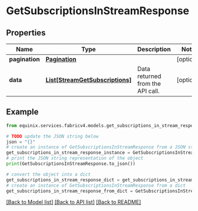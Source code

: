 # GetSubscriptionsInStreamResponse


## Properties

Name | Type | Description | Notes
------------ | ------------- | ------------- | -------------
**pagination** | [**Pagination**](Pagination.md) |  | [optional] 
**data** | [**List[StreamGetSubscriptions]**](StreamGetSubscriptions.md) | Data returned from the API call. | [optional] 

## Example

```python
from equinix.services.fabricv4.models.get_subscriptions_in_stream_response import GetSubscriptionsInStreamResponse

# TODO update the JSON string below
json = "{}"
# create an instance of GetSubscriptionsInStreamResponse from a JSON string
get_subscriptions_in_stream_response_instance = GetSubscriptionsInStreamResponse.from_json(json)
# print the JSON string representation of the object
print(GetSubscriptionsInStreamResponse.to_json())

# convert the object into a dict
get_subscriptions_in_stream_response_dict = get_subscriptions_in_stream_response_instance.to_dict()
# create an instance of GetSubscriptionsInStreamResponse from a dict
get_subscriptions_in_stream_response_from_dict = GetSubscriptionsInStreamResponse.from_dict(get_subscriptions_in_stream_response_dict)
```
[[Back to Model list]](../README.md#documentation-for-models) [[Back to API list]](../README.md#documentation-for-api-endpoints) [[Back to README]](../README.md)


